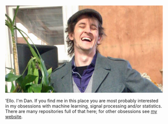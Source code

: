 
![](/danjacket.jpg)

’Ello. I'm Dan. If you find me in this place you are most probably interested in my obsessions with machine learning, signal processing and/or statistics.
There are many repositories full of that here; for other obsessions see [my website](https://danmackinlay.name).
